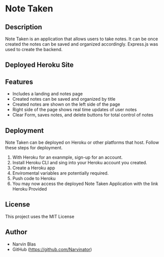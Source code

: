 # Note Taken

## Description 

Note Taken is an application that allows users to take notes. It can be once created the notes can be saved and organized accordingly. Express.js was used to create the backend.

## Deployed Heroku Site

## Features

- Includes a landing and notes page
- Created notes can be saved and organized by title
- Created notes are shown on the left side of the page
- Right side of the page shows real time updates of user notes
- Clear Form, saves notes, and delete buttons for total control of notes

## Deployment

Note Taken can be deployed on Heroku or other platforms that host. Follow these steps for deployment.
1. With Heroku for an exanmple, sign-up for an account.
2. Install Heroku CLI and sing into your Heroku account you created.
3. Create a Heroku app
4. Enviromental variables are potentially required.
5. Push code to Heroku
6. You may now access the deployed Note Taken Application with the link Heroku Provided

## License

This project uses the MIT License

## Author
 - Narvin Blas
 - GitHub (https://github.com/Narvinator)

